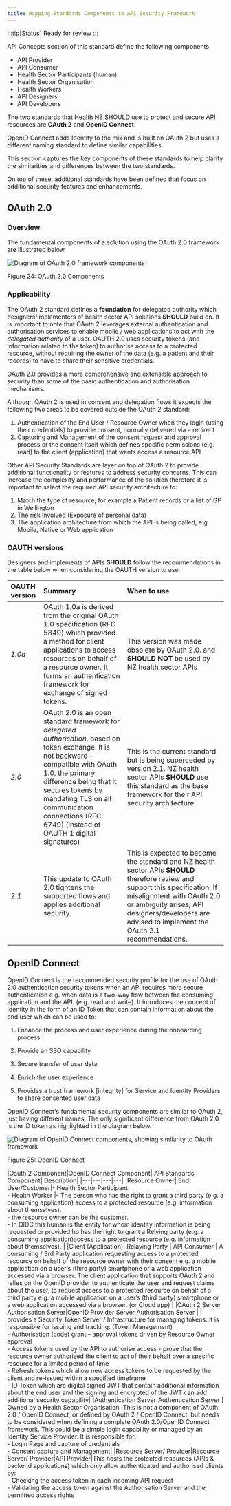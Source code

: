 ```yaml
---
title: Mapping Standards Components to API Security Framework
---
```

:::tip[Status]
Ready for review
:::

API Concepts section of this standard define the following components

- API Provider
- API Consumer
- Health Sector Participants (human)
- Health Sector Organisation
- Health Workers
- API Designers
- API Developers

The two standards that Health NZ SHOULD use to protect and secure API resources are **OAuth 2** and **OpenID Connect**.

OpenID Connect adds Identity to the mix and is built on OAuth 2 but uses a different naming standard to define similar capabilities.

This section captures the key components of these standards to help clarify the similarities and differences between the two standards.

On top of these, additional standards have been defined that focus on additional security features and enhancements.

## OAuth 2.0

### Overview

The fundamental components of a solution using the OAuth 2.0 framework are illustrated below.

<img src="/img/content/image20.png" alt="Diagram of OAuth 2.0 framework components"/>

<span id="_Toc74234876" class="anchor"></span>Figure 24: OAuth 2.0 Components

### Applicability

The OAuth 2 standard defines a **foundation** for delegated authority which designers/implementers of health sector API solutions **SHOULD** build on.  It is important to note that OAuth 2 leverages external authentication and authorisation services to enable mobile / web applications to act with the *delegated authority* of a user.  OAUTH 2.0 uses security tokens (and information related to the token) to authorise access to a protected resource, without requiring the owner of the data (e.g. a patient and their records) to have to share their sensitive credentials.

OAuth 2.0 provides a more comprehensive and extensible approach to security than some of the basic authentication and authorisation mechanisms.

Although OAuth 2 is used in consent and delegation flows it expects the following two areas to be covered outside the OAuth 2 standard:

1. Authentication of the End User / Resource Owner when they login (using their credentials) to provide consent, normally delivered  via a redirect
2. Capturing and Management of the consent request and approval process or the consent itself which defines specific permissions (e.g. read) to the client (application) that wants access a resource API

Other API Security Standards are layer on top of OAuth 2 to provide additional functionality or features to address security concerns. This can increase the complexity and performance of the solution therefore it is important to select the required API security architecture to:

1. Match the type of resource, for example a Patient records or a list of GP in Wellington
2. The risk involved (Exposure of personal data)
3. The application architecture from which the API is being called, e.g. Mobile, Native or Web application

### OAUTH versions

Designers and implements of APIs **SHOULD** follow the recommendations in the table below when considering the OAUTH version to use.

| OAUTH version | Summary                                           | When to use                                       |
| :------------ | :------------------------------------------------ | :------------------------------------------------ |
| *1.0a*  | OAuth 1.0a is derived from the original OAuth 1.0 specification (RFC 5849) which provided a method for client applications to access resources on behalf of a resource owner. It forms an authentication framework for exchange of signed tokens. | This version was made obsolete by OAuth 2.0. and **SHOULD NOT** be used by NZ health sector APIs |
| *2.0*   | OAuth 2.0 is an open standard framework for *delegated authorisation*, based on token exchange.  It is not backward-compatible with OAuth 1.0, the primary difference being that it secures tokens by mandating TLS on all communication connections (RFC 6749) (instead of OAUTH 1 digital signatures) | This is the current standard but is being superceded by version 2.1. NZ health sector APIs **SHOULD** use this standard as the base framework for their API security architecture     |
| *2.1* | This update to OAuth 2.0 tightens the supported flows and applies additional security. | This is expected to become the standard and NZ health sector APIs **SHOULD** therefore review and support this specification.  If misalignment with OAuth 2.0 or ambiguity arises, API designers/developers are advised to implement the OAuth 2.1 recommendations. |

## OpenID Connect

OpenID Connect is the recommended security profile for the use of OAuth 2.0 authentication security tokens when an API requires more secure authentication e.g. when data is a two-way flow between the consuming application and the API. (e.g. read and write). It introduces the concept of Identity in the form of an ID Token that can contain information about the end user which can be used to:

1. Enhance the process and user experience during the onboarding process

2. Provide an SSO capability

3. Secure transfer of user data

4. Enrich the user experience

5. Provides a trust framework \[integrity\] for Service and Identity Providers to share consented user data

OpenID Connect's fundamental security components are similar to OAuth 2, just having different names.  The only significant difference from OAuth 2.0 is the ID token as highlighted in the diagram below.

<img src="/img/content/image44.png" alt="Diagram of OpenID Connect components, showing similarity to OAuth framework"/>

<span id="_Toc74234876" class="anchor"></span>Figure 25: OpenID Connect
<p class="small-text">
|Oauth 2 Component|OpenID Connect Component| API Standards Component| Description|
|---|---|---|---|
|Resource Owner| End User/Customer|-   Health Sector Participant<br/>-  Health Worker |-    The person who has the right to grant a third party (e.g. a consuming application) access to a protected resource (e.g. information about themselves).<br/>- the resource owner can be the customer.<br/>-  In OIDC this human is the entity for whom identity information is being requested or provided ho has the right to grant a Relying party (e.g. a consuming application)access to a protected resource (e.g. information about themselves). |
|Client (Application)| Relaying Party | API Consumer | A consuming / 3rd Party application requesting access to a protected resource on behalf of the resource owner with their consent e.g. a mobile application on a user’s (third party) smartphone or a web application accessed via a browser. The client application that supports OAuth 2 and relies on the OpenID provider to authenticate the user and request claims about the user, to request access to a protected resource on behalf of a third party e.g. a mobile application on a user’s (third party) smartphone or a web application accessed via a browser. (or Cloud app) |
|OAuth 2 Server Authorisation Server|OpenID Provider Server  Authorisation Server | | provides a Security Token Server / Infrastructure for managing tokens. It is responsible for issuing and tracking: (Token Management)<br/>- Authorisation (code) grant – approval tokens driven by Resource Owner approval<br/>- Access tokens used by the API to authorise access - prove that the resource owner authorised the client to act of their behalf over a specific resource for a limited period of time<br/>- Refresh tokens which allow new access tokens to be requested by the client and re-issued within a specified timeframe<br/>- ID Token which are digital signed JWT that contain additional information about the end user and the signing  and encrypted of the JWT can add additional security capability|
|Authentication Server|Authentication Server | Owned by a Health Sector Organisation |This is not a component of OAuth 2.0 / OpenID Connect, or defined by OAuth 2 / OpenID Connect, but needs to be considered when defining a complete OAuth 2.0/OpenID Connect framework. This could be a simple login capability or managed by an Identity Service Provider. It is responsible for:<br/>- Login Page and capture of credentials<br/>- Consent capture and Management|
|Resource Server/ Provider|Resource Server/ Provider|API Provider|This hosts the protected resources (APIs & backend applications) which only allow authenticated and authorised clients by:<br/>- Checking the access token in each incoming API request<br/>- Validating the access token against the Authorisation Server and the permitted access rights
</p>
